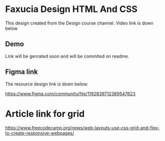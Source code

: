 # Faxucia Design HTML And CSS

This design created from the Design course channel. Video link is down below

## Demo

Link will be genrated soon and will be commited on readme.

## Figma link

The resource design link is down below:

https://www.figma.com/community/file/1192839712389547623

# Article link for grid

https://www.freecodecamp.org/news/web-layouts-use-css-grid-and-flex-to-create-responsive-webpages/
